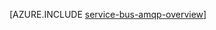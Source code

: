 <properties urlDisplayName="Service Bus AMQP Overview" pageTitle="Service Bus AMQP overview (Java) - Azure" metaKeywords="" description="Learn about using the Advanced Message Queuing Protocol (AMQP) 1.0 in Azure." metaCanonical="http://www.windowsazure.com/en-us/develop/net/how-to-guides/service-bus-amqp-overview/" services="service-bus" documentationCenter="java" title="" authors="sethmanheim" solutions="" manager="timlt" editor=""/>

<tags ms.service="service-bus" ms.workload="tbd" ms.tgt_pltfrm="na" ms.devlang="Java" ms.topic="article" ms.date="10/13/2014" ms.author="sethm" />




[AZURE.INCLUDE [service-bus-amqp-overview](../includes/service-bus-amqp-overview.md)]
